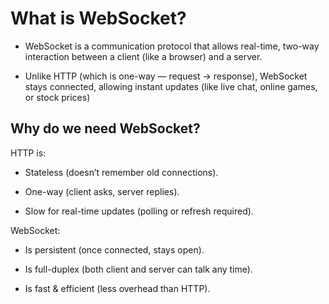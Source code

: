 # What is WebSocket?

- WebSocket is a communication protocol that allows real-time, two-way interaction between a client (like a browser) and a server.

- Unlike HTTP (which is one-way — request → response), WebSocket stays connected, allowing instant updates (like live chat, online games, or stock prices)

## Why do we need WebSocket?

HTTP is:

- Stateless (doesn’t remember old connections).

- One-way (client asks, server replies).

- Slow for real-time updates (polling or refresh required).

WebSocket:

- Is persistent (once connected, stays open).

- Is full-duplex (both client and server can talk any time).

- Is fast & efficient (less overhead than HTTP).
